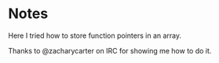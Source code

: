 Notes
=====

Here I tried how to store function pointers in an array.

Thanks to @zacharycarter on IRC for showing me how to do it.
